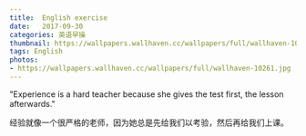 ```yaml
---
title:  English exercise
date:   2017-09-30
categories: 英语早操
thumbnail: https://wallpapers.wallhaven.cc/wallpapers/full/wallhaven-10261.jpg
tags: English
photos:
- https://wallpapers.wallhaven.cc/wallpapers/full/wallhaven-10261.jpg
---
```


"Experience is a hard teacher because she gives the test first, the lesson afterwards."
<p>经验就像一个很严格的老师，因为她总是先给我们以考验，然后再给我们上课。</p>
